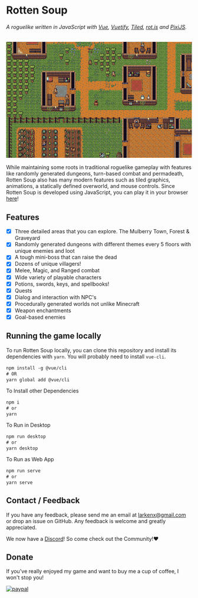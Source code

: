 # Rotten Soup
###### A roguelike written in JavaScript with [Vue](https://vuejs.org/), [Vuetify](https://vuetifyjs.com/en/), [Tiled](https://www.mapeditor.org/), [rot.js](http://ondras.github.io/rot.js/hp/) and [PixiJS](http://www.pixijs.com/).

![screenshot](public/images/screen.gif)

While maintaining some roots in traditional roguelike gameplay with features like randomly generated dungeons, turn-based combat and permadeath, Rotten Soup also has many modern features such as tiled graphics, animations, a statically defined overworld, and mouse controls. Since Rotten Soup is developed using JavaScript, you can play it in your browser [here](https://rottensoup.herokuapp.com)!

## Features
* [x] Three detailed areas that you can explore. The Mulberry Town, Forest & Graveyard
* [x] Randomly generated dungeons with different themes every 5 floors with unique enemies and loot
* [x] A tough mini-boss that can raise the dead
* [x] Dozens of unique villagers!
* [x] Melee, Magic, and Ranged combat
* [x] Wide variety of playable characters
* [x] Potions, swords, keys, and spellbooks!
* [x] Quests
* [x] Dialog and interaction with NPC's
* [x] Procedurally generated worlds not unlike Minecraft
* [x] Weapon enchantments
* [x] Goal-based enemies

## Running the game locally
To run Rotten Soup locally, you can clone this repository and install its dependencies with `yarn`. You will probably need to install `vue-cli`.

```
npm install -g @vue/cli
# OR
yarn global add @vue/cli
```

To Install other Dependencies
```
npm i
# or
yarn
```

To Run in Desktop
```
npm run desktop
# or
yarn desktop
```

To Run as Web App
```
npm run serve
# or
yarn serve
```

## Contact / Feedback

If you have any feedback, please send me an email at larkenx@gmail.com or drop an issue on GitHub. Any feedback is welcome and greatly appreciated.

We now have a [Discord](https://discord.gg/dwtUY9N)! So come check out the Community!❤️

## Donate
If you've really enjoyed my game and want to buy me a cup of coffee, I won't stop you!

[![paypal](https://www.paypalobjects.com/en_US/i/btn/btn_donateCC_LG.gif)](https://www.paypal.me/larkenx)
